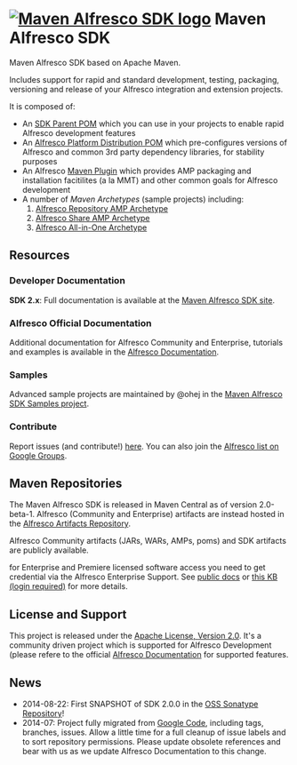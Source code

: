 # [![Maven Alfresco SDK logo](https://github.com/Alfresco/alfresco-sdk/raw/master/src/site/resources/img/alfresco-maven-logo.jpg)](#features) Maven Alfresco SDK

Maven Alfresco SDK based on Apache Maven. 

Includes support for rapid and standard development, testing, packaging, versioning and release of your Alfresco integration and extension projects. 

It is composed of:

- An [SDK Parent POM](https://artifacts.alfresco.com/nexus/content/groups/public/alfresco-lifecycle-aggregator/latest/poms/alfresco-sdk-parent/index.html) which you can use in your projects to enable rapid Alfresco development features
- An [Alfresco Platform Distribution POM](https://artifacts.alfresco.com/nexus/content/groups/public/alfresco-platform-distribution/latest/index.html) which pre-configures versions of Alfresco and common 3rd party dependency libraries, for stability purposes
- An Alfresco [Maven Plugin](https://artifacts.alfresco.com/nexus/content/groups/public/alfresco-lifecycle-aggregator/latest/plugins/alfresco-maven-plugin/index.html) which provides AMP packaging and installation facitilites (a la MMT) and other common goals for Alfresco development
- A number of *Maven Archetypes* (sample projects) including:
	1. [Alfresco Repository AMP Archetype](https://artifacts.alfresco.com/nexus/content/groups/public/alfresco-lifecycle-aggregator/latest/archetypes/alfresco-amp-archetype/index.html)
	2. [Alfresco Share AMP Archetype](https://artifacts.alfresco.com/nexus/content/groups/public/alfresco-lifecycle-aggregator/latest/archetypes/share-amp-archetype/index.html)
	3. [Alfresco All-in-One Archetype](https://artifacts.alfresco.com/nexus/content/groups/public/alfresco-lifecycle-aggregator/latest/archetypes/alfresco-allinone-archetype/index.html)

## Resources 

### Developer Documentation

**SDK 2.x**: Full documentation is available at the [Maven Alfresco SDK site](https://artifacts.alfresco.com/nexus/content/groups/public/alfresco-sdk-aggregator/latest/index.html).

### Alfresco Official Documentation

Additional documentation for Alfresco Community and Enterprise, tutorials and examples is available in the [Alfresco Documentation](http://docs.alfresco.com/4.2/concepts/dev-extensions-maven-sdk-intro.html).

### Samples 

Advanced sample projects are maintained by @ohej in the [Maven Alfresco SDK Samples project](https://github.com/Alfresco/alfresco-sdk-samples/).


### Contribute

Report issues (and contribute!) [here](https://github.com/Alfresco/alfresco-sdk/issues?milestone=1&state=open). You can also join the [Alfresco list on Google Groups](https://groups.google.com/forum/#!forum/maven-alfresco).

## Maven Repositories

The Maven Alfresco SDK is released in Maven Central as of version 2.0-beta-1. Alfresco (Community and Enterprise) artifacts are instead hosted in the [Alfresco Artifacts Repository](https://artifacts.alfresco.com/nexus/). 

Alfresco Community artifacts (JARs, WARs, AMPs, poms) and SDK artifacts are publicly available. 

for Enterprise and Premiere licensed software access you need to get credential via the Alfresco Enterprise Support. See [public docs](http://docs.alfresco.com/4.2/concepts/dev-extensions-maven-sdk-tutorials-alfresco-enterprise.html) or [this KB (login required)](https://myalfresco.force.com/support/articles/en_US/Technical_Article/Where-can-I-find-the-repository-for-Enterprise-Maven-artifacts) for more details.

## License and Support
This project is released under the [Apache License, Version 2.0](http://www.apache.org/licenses/LICENSE-2.0.html). It's a community driven project which is supported for Alfresco Development (please refere to the official [Alfresco Documentation](http://docs.alfresco.com/4.2/concepts/dev-extensions-maven-sdk-intro.html) for supported features.

## News

- 2014-08-22: First SNAPSHOT of SDK 2.0.0 in the [OSS Sonatype Repository](https://oss.sonatype.org/content/repositories/snapshots/org/alfresco/maven/alfresco-sdk-parent/2.0.0-SNAPSHOT/)!
- 2014-07: Project fully migrated from [Google Code](https://code.google.com/p/maven-alfresco-archetypes), including tags, branches, issues. Allow a little time for a full cleanup of issue labels and to sort repository permissions. Please update obsolete references and bear with us as we update Alfresco Documentation to this change.

